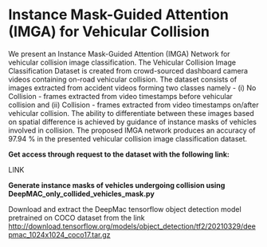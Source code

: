 # Instance Mask-Guided Attention (IMGA) for Vehicular Collision

We present an Instance Mask-Guided Attention (IMGA) Network for vehicular collision image classification. The Vehicular Collision Image Classification Dataset is created from crowd-sourced dashboard camera videos containing on-road vehicular collision. The dataset consists of images extracted from accident videos forming two classes namely - (i) No Collision - frames extracted from video timestamps before vehicular collision and (ii) Collision - frames extracted from video timestamps on/after vehicular collision. The ability to differentiate between these images based on spatial difference is achieved by guidance of instance masks of vehicles involved in collision. The proposed IMGA network produces an accuracy of 97.94 % in the presented vehicular collision image classification dataset.

**Get access through request to the dataset with the following link:**

LINK

**Generate instance masks of vehicles undergoing collision using DeepMAC_only_collided_vehicles_mask.py**

Download and extract the DeepMac tensorflow object detection model pretrained on COCO dataset from the link 
http://download.tensorflow.org/models/object_detection/tf2/20210329/deepmac_1024x1024_coco17.tar.gz



